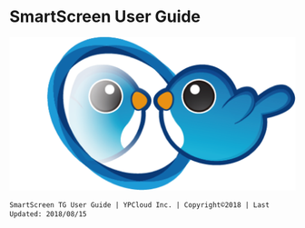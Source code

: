 # SmartScreen User Guide

![](assets/ss_hi.png)

```text
SmartScreen TG User Guide | YPCloud Inc. | Copyright©2018 | Last Updated: 2018/08/15
```
